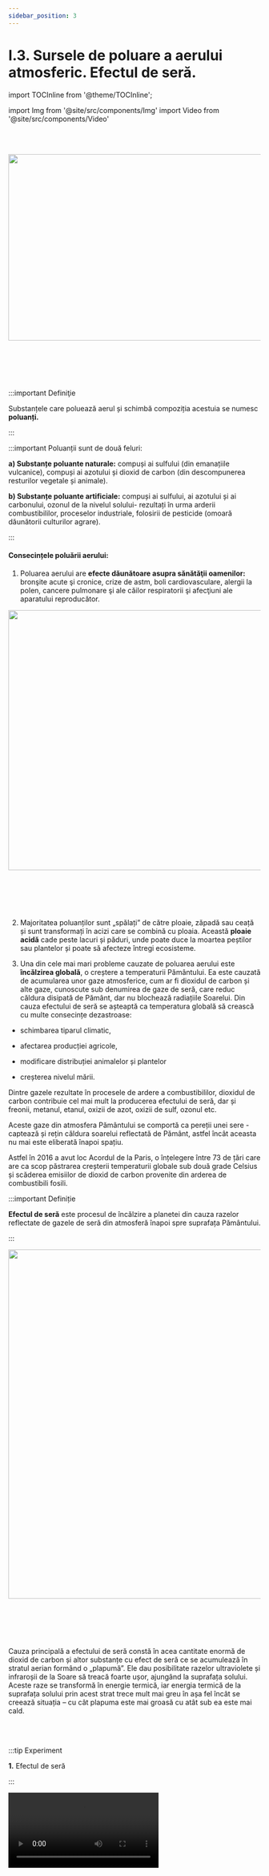 ```yaml
---
sidebar_position: 3
---
```


# I.3. Sursele de poluare a aerului atmosferic. Efectul de seră.


import TOCInline from '@theme/TOCInline';

<TOCInline toc={toc} />






import Img from '@site/src/components/Img'
import Video from '@site/src/components/Video'






<br></br>


<Img className="img-responsive4" src="biologie/chimiainlumeavie/aerul-sursa-vitala/1_3_Poza0_SurseDePoluare_vers2.jpg" width="1000" height="372" />


<br></br>
<br></br>



:::important Definiţie

Substanțele care poluează aerul și schimbă compoziția acestuia se numesc **poluanți.**  

:::



:::important Poluanții sunt de două feluri:


**a) Substanțe poluante naturale:** compuși ai sulfului (din emanațiile vulcanice), compuși ai azotului și dioxid de carbon (din descompunerea resturilor vegetale și animale).

**b) Substanțe poluante artificiale:** compuși ai sulfului, ai azotului și ai carbonului, ozonul de la nivelul solului- rezultați în urma arderii combustibililor, proceselor industriale, folosirii de pesticide (omoară dăunătorii culturilor agrare).

:::



#### Consecințele poluării aerului:


1)	Poluarea aerului are **efecte dăunătoare asupra sănătăţii oamenilor:** bronşite acute şi cronice, crize de astm, boli cardiovasculare, alergii la polen, cancere pulmonare şi ale căilor respiratorii şi afecţiuni ale aparatului reproducător.


<Img className="img-responsive4" src="biologie/chimiainlumeavie/aerul-sursa-vitala/1_3_Poza3_Poluare1.jpg" width="1000" height="519" />

<br></br>
<br></br>



2) Majoritatea poluanților sunt „spălați” de către ploaie, zăpadă sau ceață și sunt transformați în acizi care se combină cu ploaia. Această **ploaie acidă** cade peste lacuri și păduri, unde poate duce la moartea peștilor sau plantelor și poate să afecteze întregi ecosisteme. 



3)	Una din cele mai mari probleme cauzate de poluarea aerului este **încălzirea globală**, o creștere a temperaturii Pământului. Ea este cauzată de acumularea unor gaze atmosferice, cum ar fi dioxidul de carbon și alte gaze, cunoscute sub denumirea de gaze de seră, care reduc căldura disipată de Pământ, dar nu blochează radiațiile Soarelui. Din cauza efectului de seră se așteaptă ca temperatura globală să crească cu multe consecințe dezastroase:

- schimbarea tiparul climatic, 

- afectarea producției agricole, 

- modificare distribuției animalelor și plantelor 

- creșterea nivelul mării.



Dintre gazele rezultate în procesele de ardere a combustibililor, dioxidul de carbon contribuie cel mai mult la producerea efectului de seră, dar și freonii, metanul, etanul, oxizii de azot, oxizii de sulf, ozonul etc. 

Aceste gaze din atmosfera Pământului se comportă ca pereții unei sere - captează și rețin căldura soarelui reflectată de Pământ, astfel încât aceasta nu mai este eliberată înapoi spațiu.

Astfel în 2016 a avut loc Acordul de la Paris, o înțelegere între 73 de țări care are ca scop păstrarea creșterii temperaturii globale sub două grade Celsius și scăderea emisiilor de dioxid de carbon provenite din arderea de combustibili fosili.



:::important Definiție

**Efectul de seră** este procesul de încălzire a planetei din cauza razelor reflectate de gazele de seră din atmosferă înapoi spre suprafața Pământului.


:::






<Img className="img-responsive4" src="biologie/chimiainlumeavie/aerul-sursa-vitala/1_3_Poza5_Poluare3.jpg" width="1000" height="697" />




<br></br>
<br></br>




Cauza principală a efectului de seră constă în acea cantitate enormă de dioxid de carbon și altor substanțe cu efect de seră ce se acumulează în stratul aerian formând o „plapumă”. Ele dau posibilitate razelor ultraviolete și infraroșii de la Soare să treacă foarte ușor, ajungând la suprafața solului. Aceste raze se transformă în energie termică, iar energia termică de la suprafața solului prin acest strat trece mult mai greu în așa fel încât se creează situația – cu cât plapuma este mai groasă cu atât sub ea este mai cald.

<br></br>




 
:::tip Experiment
 
**1.** Efectul de seră
 
:::
 
 
 
 
<Video src="https://www.youtube.com/embed/spoT6Vc907o" />
 

<br></br>

**Materiale necesare:** 2 borcane (pahare), termometru, folie de plastic, calorifer.
 
 
 
 
**Descrierea experimentului:** 
 

- Măsoară temperatura apei de la robinetul de apă rece.

- Pune aceeași cantitate de apă în fiecare borcan.

- Acoperă unul dintre borcane cu o folie de plastic și așază-le pe un calorifer. Dacă este Soare, așază cele două borcane în bătaia razelor solare.

- Măsoară temperatura apei din cele două borcane după aproximativ o oră. 

- Cum sunt temperaturile apei din cele două borcane ?



 
 
 
 
:::note Observaţie
 
Temperatura apei din borcanul acoperit cu folie este mai mare decât cea a apei din borcanul neacoperit.
 
:::
 
<br></br>


**Concluzia experimentului:**

Folia de plastic acționează asemănător cu folia care acoperă o seră. În același mod gazele cu efect de seră păstrează o parte din căldura provenită de la soare. Borcanul cu apă joacă rolul Pământului care reflectă radiația infraroșie primită de la Soare. Folia de plastic joacă rolul gazelor de seră care întorc (reflectă) radiația reflectată de Pământ, ducând la încălzirea globală a Pământului.  


<br></br>

<br></br>

